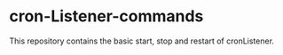 # cron-Listener-commands
This repository contains the basic start, stop and restart of cronListener.
